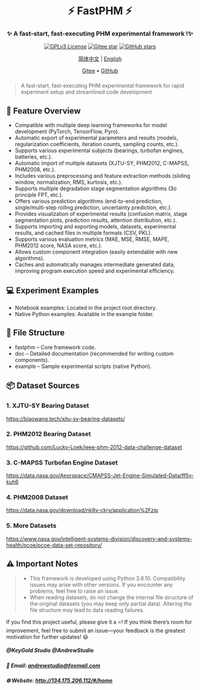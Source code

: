<div align="center">
    <h1>⚡ FastPHM ⚡</h1>
</div>

<div align="center"><h3>✨ 
A fast-start, fast-executing PHM experimental framework !✨</h3></div>

<div align="center">

[![GPLv3 License](https://img.shields.io/badge/License-GPLv3-blue.svg)](https://www.gnu.org/licenses/gpl-3.0)
[![Gitee star](https://gitee.com/holdenmcgorin/FastPHM/badge/star.svg?theme=dark)](https://gitee.com/ghost-him/ZeroLaunch-rs/stargazers)
[![GitHub stars](https://img.shields.io/github/stars/holden-mcgorin/FastPHM.svg?style=social)](https://github.com/ghost-him/ZeroLaunch-rs/stargazers)

</div>

<div align="center">

[简体中文](README.md) | [English](readme-en.md)

</div>

<div align="center">
    <a href="https://gitee.com/holdenmcgorin/FastPHM" target="_blank">Gitee</a> •
    <a href="https://github.com/holden-mcgorin/FastPHM" target="_blank">GitHub</a>
</div>

### 
> A fast-start, fast-executing PHM experimental framework for rapid experiment setup and streamlined code development



## 🚀     Feature Overview
- Compatible with multiple deep learning frameworks for model development (PyTorch, TensorFlow, Pyro).
- Automatic export of experimental parameters and results (models, regularization coefficients, iteration counts, sampling counts, etc.).
- Supports various experimental subjects (bearings, turbofan engines, batteries, etc.).
- Automatic import of multiple datasets (XJTU-SY, PHM2012, C-MAPSS, PHM2008, etc.).
- Includes various preprocessing and feature extraction methods (sliding window, normalization, RMS, kurtosis, etc.).
- Supports multiple degradation stage segmentation algorithms (3σ principle FPT, etc.).
- Offers various prediction algorithms (end-to-end prediction, single/multi-step rolling prediction, uncertainty prediction, etc.).
- Provides visualization of experimental results (confusion matrix, stage segmentation plots, prediction results, attention distribution, etc.).
- Supports importing and exporting models, datasets, experimental results, and cached files in multiple formats (CSV, PKL).
- Supports various evaluation metrics (MAE, MSE, RMSE, MAPE, PHM2012 score, NASA score, etc.).
- Allows custom component integration (easily extendable with new algorithms).
- Caches and automatically manages intermediate generated data, improving program execution speed and experimental efficiency.

## 💻    Experiment Examples
- Notebook examples: Located in the project root directory.
- Native Python examples: Available in the example folder.

## 📂    File Structure
- fastphm – Core framework code.
- doc – Detailed documentation (recommended for writing custom components).
- example – Sample experimental scripts (native Python).

## 📦    Dataset Sources
### 1. XJTU-SY Bearing Dataset 
https://biaowang.tech/xjtu-sy-bearing-datasets/
### 2. PHM2012 Bearing Dataset
https://github.com/Lucky-Loek/ieee-phm-2012-data-challenge-dataset
### 3. C-MAPSS Turbofan Engine Dataset
https://data.nasa.gov/Aeorspace/CMAPSS-Jet-Engine-Simulated-Data/ff5v-kuh6  
### 4. PHM2008 Dataset
https://data.nasa.gov/download/nk8v-ckry/application%2Fzip
### 5. More Datasets
https://www.nasa.gov/intelligent-systems-division/discovery-and-systems-health/pcoe/pcoe-data-set-repository/

## ⚠     Important Notes
> - This framework is developed using Python 3.8.10. Compatibility issues may arise with other versions. If you encounter any problems, feel free to raise an issue.
> - When reading datasets, do not change the internal file structure of the original datasets (you may keep only partial data). Altering the file structure may lead to data reading failures.



If you find this project useful, please give it a ⭐!
If you think there’s room for improvement, feel free to submit an issue—your feedback is the greatest motivation for further updates! 😃


##### @KeyGold Studio @AndrewStudio
##### 📧 Email: andrewstudio@foxmail.com
##### 🌐 Website: http://134.175.206.112/#/home

